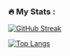 ### :fire: My Stats :
[![GitHub Streak](http://github-readme-streak-stats.herokuapp.com?user=dashaBobrovad&theme=dark&background=000000)](https://git.io/streak-stats)

[![Top Langs](https://github-readme-stats.vercel.app/api/top-langs/?username=dashaBobrovad&layout=compact&theme=vision-friendly-dark)](https://github.com/anuraghazra/github-readme-stats)
